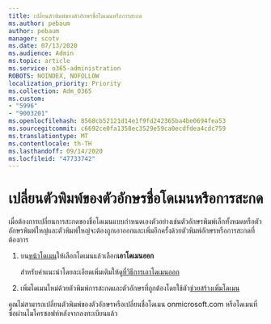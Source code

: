 ```yaml
---
title: เปลี่ยนตัวพิมพ์ของตัวอักษรชื่อโดเมนหรือการสะกด
ms.author: pebaum
author: pebaum
manager: scotv
ms.date: 07/13/2020
ms.audience: Admin
ms.topic: article
ms.service: o365-administration
ROBOTS: NOINDEX, NOFOLLOW
localization_priority: Priority
ms.collection: Adm_O365
ms.custom:
- "5996"
- "9003201"
ms.openlocfilehash: 8568cb52121d14e1f9fd242365ba4be0694fea53
ms.sourcegitcommit: c6692ce0fa1358ec3529e59ca0ecdfdea4cdc759
ms.translationtype: MT
ms.contentlocale: th-TH
ms.lasthandoff: 09/14/2020
ms.locfileid: "47733742"
---
```

# <a name="change-a-domain-name-letter-case-or-spelling"></a>เปลี่ยนตัวพิมพ์ของตัวอักษรชื่อโดเมนหรือการสะกด

เมื่อต้องการเปลี่ยนการสะกดของชื่อโดเมนแบบกำหนดเองตัวอย่างเช่นตัวอักษรพิมพ์เล็กทั้งหมดหรือตัวอักษรพิมพ์ใหญ่และตัวพิมพ์ใหญ่จะต้องถูกเอาออกและเพิ่มอีกครั้งด้วยตัวพิมพ์อักษรหรือการสะกดที่ต้องการ

1. บน[หน้าโดเมน](https://portal.office.com/adminportal/home#/Domains)ให้เลือกโดเมนแล้วเลือก**เอาโดเมนออก**</br>

    สำหรับคำแนะนำโดยละเอียดเพิ่มเติมให้ดู[ที่วิธีการเอาโดเมนออก](https://docs.microsoft.com/microsoft-365/admin/get-help-with-domains/remove-a-domain?view=o365-worldwide)

2. เพิ่มโดเมนใหม่ด้วยตัวพิมพ์การสะกดและตัวอักษรที่ถูกต้องโดยใช้ตัว[ช่วยสร้างเพิ่มโดเมน](https://portal.office.com/adminportal/home#/Domains/Wizard)

คุณไม่สามารถเปลี่ยนตัวพิมพ์ของตัวอักษรหรือเปลี่ยนชื่อโดเมน onmicrosoft.com หรือโดเมนที่ซื้อผ่านไมโครซอฟท์หลังจากลงทะเบียนแล้ว